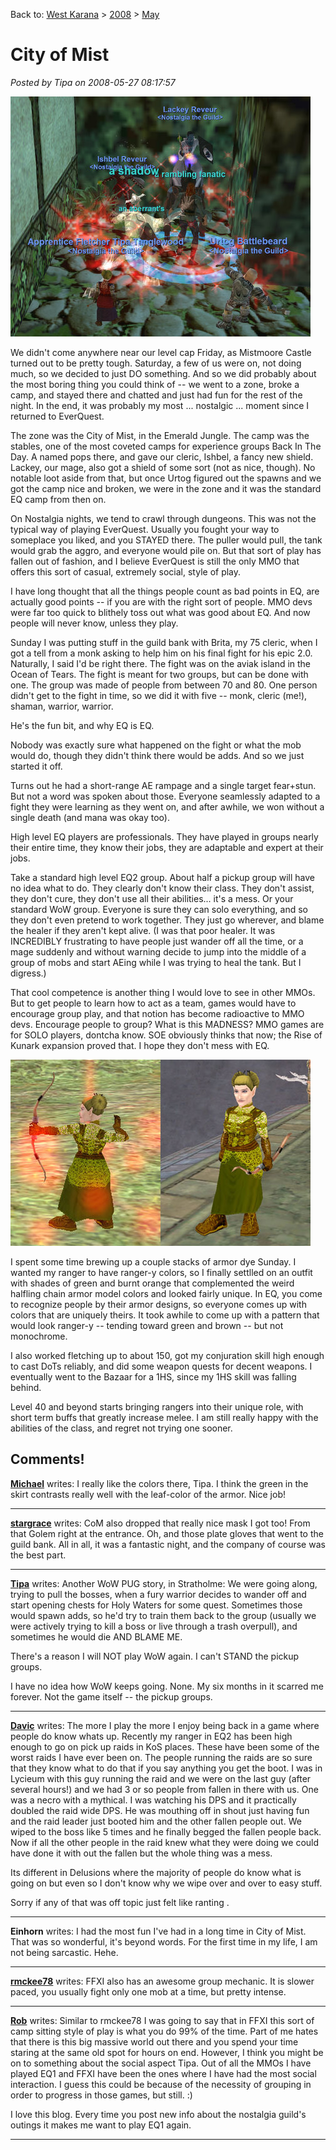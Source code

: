Back to: [West Karana](/posts/westkarana.md) > [2008](/posts/2008/westkarana.md) > [May](./westkarana.md)
# City of Mist

*Posted by Tipa on 2008-05-27 08:17:57*

![eqgame-2008-05-25-23-08-06-17.jpg](../../../uploads/2008/05/eqgame-2008-05-25-23-08-06-17.jpg)

We didn't come anywhere near our level cap Friday, as Mistmoore Castle turned out to be pretty tough. Saturday, a few of us were on, not doing much, so we decided to just DO something. And so we did probably about the most boring thing you could think of -- we went to a zone, broke a camp, and stayed there and chatted and just had fun for the rest of the night. In the end, it was probably my most ... nostalgic ... moment since I returned to EverQuest.

The zone was the City of Mist, in the Emerald Jungle. The camp was the stables, one of the most coveted camps for experience groups Back In The Day. A named pops there, and gave our cleric, Ishbel, a fancy new shield. Lackey, our mage, also got a shield of some sort (not as nice, though). No notable loot aside from that, but once Urtog figured out the spawns and we got the camp nice and broken, we were in the zone and it was the standard EQ camp from then on.

On Nostalgia nights, we tend to crawl through dungeons. This was not the typical way of playing EverQuest. Usually you fought your way to someplace you liked, and you STAYED there. The puller would pull, the tank would grab the aggro, and everyone would pile on. But that sort of play has fallen out of fashion, and I believe EverQuest is still the only MMO that offers this sort of casual, extremely social, style of play.

I have long thought that all the things people count as bad points in EQ, are actually good points -- if you are with the right sort of people. MMO devs were far too quick to blithely toss out what was good about EQ. And now people will never know, unless they play.

Sunday I was putting stuff in the guild bank with Brita, my 75 cleric, when I got a tell from a monk asking to help him on his final fight for his epic 2.0. Naturally, I said I'd be right there. The fight was on the aviak island in the Ocean of Tears. The fight is meant for two groups, but can be done with one. The group was made of people from between 70 and 80. One person didn't get to the fight in time, so we did it with five -- monk, cleric (me!), shaman, warrior, warrior.

He's the fun bit, and why EQ is EQ.

Nobody was exactly sure what happened on the fight or what the mob would do, though they didn't think there would be adds. And so we just started it off.

Turns out he had a short-range AE rampage and a single target fear+stun. But not a word was spoken about those. Everyone seamlessly adapted to a fight they were learning as they went on, and after awhile, we won without a single death (and mana was okay too).

High level EQ players are professionals. They have played in groups nearly their entire time, they know their jobs, they are adaptable and expert at their jobs.

Take a standard high level EQ2 group. About half a pickup group will have no idea what to do. They clearly don't know their class. They don't assist, they don't cure, they don't use all their abilities... it's a mess. Or your standard WoW group. Everyone is sure they can solo everything, and so they don't even pretend to work together. They just go wherever, and blame the healer if they aren't kept alive. (I was that poor healer. It was INCREDIBLY frustrating to have people just wander off all the time, or a mage suddenly and without warning decide to jump into the middle of a group of mobs and start AEing while I was trying to heal the tank. But I digress.)

That cool competence is another thing I would love to see in other MMOs. But to get people to learn how to act as a team, games would have to encourage group play, and that notion has become radioactive to MMO devs. Encourage people to group? What is this MADNESS? MMO games are for SOLO players, dontcha know. SOE obviously thinks that now; the Rise of Kunark expansion proved that. I hope they don't mess with EQ.

![rangerdie.jpg](../../../uploads/2008/05/rangerdie.jpg)

I spent some time brewing up a couple stacks of armor dye Sunday. I wanted my ranger to have ranger-y colors, so I finally settlled on an outfit with shades of green and burnt orange that complemented the weird halfling chain armor model colors and looked fairly unique. In EQ, you come to recognize people by their armor designs, so everyone comes up with colors that are uniquely theirs. It took awhile to come up with a pattern that would look ranger-y -- tending toward green and brown -- but not monochrome.

I also worked fletching up to about 150, got my conjuration skill high enough to cast DoTs reliably, and did some weapon quests for decent weapons. I eventually went to the Bazaar for a 1HS, since my 1HS skill was falling behind.

Level 40 and beyond starts bringing rangers into their unique role, with short term buffs that greatly increase melee. I am still really happy with the abilities of the class, and regret not trying one sooner.

## Comments!

**[Michael](http://www.mmognation.com)** writes: I really like the colors there, Tipa. I think the green in the skirt contrasts really well with the leaf-color of the armor. Nice job!

---

**[stargrace](http://mmoquests.com)** writes: CoM also dropped that really nice mask I got too! From that Golem right at the entrance. Oh, and those plate gloves that went to the guild bank. All in all, it was a fantastic night, and the company of course was the best part.

---

**[Tipa](https://chasingdings.com)** writes: Another WoW PUG story, in Stratholme: We were going along, trying to pull the bosses, when a fury warrior decides to wander off and start opening chests for Holy Waters for some quest. Sometimes those would spawn adds, so he'd try to train them back to the group (usually we were actively trying to kill a boss or live through a trash overpull), and sometimes he would die AND BLAME ME.

There's a reason I will NOT play WoW again. I can't STAND the pickup groups.

I have no idea how WoW keeps going. None. My six months in it scarred me forever. Not the game itself -- the pickup groups.

---

**[Davic](http://www.dcstanton.com/EQ2blog)** writes: The more I play the more I enjoy being back in a game where people do know whats up. Recently my ranger in EQ2 has been high enough to go on pick up raids in KoS places. These have been some of the worst raids I have ever been on. The people running the raids are so sure that they know what to do that if you say anything you get the boot. I was in Lycieum with this guy running the raid and we were on the last guy (after several hours!) and we had 3 or so people from fallen in there with us. One was a necro with a mythical. I was watching his DPS and it practically doubled the raid wide DPS. He was mouthing off in shout just having fun and the raid leader just booted him and the other fallen people out. We wiped to the boss like 5 times and he finally begged the fallen people back. Now if all the other people in the raid knew what they were doing we could have done it with out the fallen but the whole thing was a mess. 

Its different in Delusions where the majority of people do know what is going on but even so I don't know why we wipe over and over to easy stuff. 

Sorry if any of that was off topic just felt like ranting .

---

**Einhorn** writes: I had the most fun I've had in a long time in City of Mist. That was so wonderful, it's beyond words. For the first time in my life, I am not being sarcastic. Hehe.

---

**[rmckee78](http://www.otherlivesthanthisone.blogspot.com)** writes: FFXI also has an awesome group mechanic. It is slower paced, you usually fight only one mob at a time, but pretty intense.

---

**[Rob](http://www.lostaneighth.com)** writes: Similar to rmckee78 I was going to say that in FFXI this sort of camp sitting style of play is what you do 99% of the time. Part of me hates that there is this big massive world out there and you spend your time staring at the same old spot for hours on end. However, I think you might be on to something about the social aspect Tipa. Out of all the MMOs I have played EQ1 and FFXI have been the ones where I have had the most social interaction. I guess this could be because of the necessity of grouping in order to progress in those games, but still. :)

I love this blog. Every time you post new info about the nostalgia guild's outings it makes me want to play EQ1 again.

---

